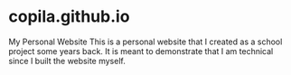 # copila.github.io
My Personal Website
This is a personal website that I created as a school project some years back. It is meant to demonstrate that I am technical since I built the website myself. 
